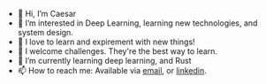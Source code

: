 - 👋 Hi, I’m Caesar
- 👀 I’m interested in Deep Learning, learning new technologies, and system design.
- :wolf: I love to learn and expirement with new things!
- :muscle: I welcome challenges. They're the best way to learn.
- 🌱 I’m currently learning deep learning, and Rust
- 📫 How to reach me: Available via [email](mailto:caesar.dakwar@outlook.co.il), or [linkedin](https://www.linkedin.com/in/caesar-jeries).  

<!---
CaesarJeries/CaesarJeries is a ✨ special ✨ repository because its `README.md` (this file) appears on your GitHub profile.
You can click the Preview link to take a look at your changes.
--->
